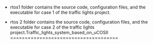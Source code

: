 - rtos1 folder contains the source code, configuration files, and the executable for case 1 of the traffic lights project.

- rtos 2 folder contains the source code, configuration files, and the executable for case 2 of the traffic lights project.Traffic_lights_system_based_on_uCOSII
=====================================
